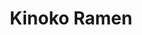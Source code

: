 ---
layout: place
title: "Kinoko Ramen"
permalink: /north-carolina/morrisville/kinoko-ramen.html
stateAbbr: NC
stateName: North Carolina
cityName: Morrisville
seo:
  name: "Kinoko Ramen"
  type: Restaurant
  links: null
description: "Looking for sushi in Morrisville, North Carolina? Check out Kinoko Ramen for a delightful Japanese dining experience. Enjoy a variety of sushi and other dish..."
place_id: ChIJ_2VoufPtrIkRmMe71PvJk48
photos:
  - name: >-
      places/ChIJ_2VoufPtrIkRmMe71PvJk48/photos/AeeoHcJOyKGpqrk85WxsSsU03oNqm_tx3Mq12m94CGXu9SgyRcc2WKbhe5SH9MKmTQxKc88r2bHfmc1ZX5nliv55hEEnd6KLcXdxZ8CCb84F7QVfE8hn1fhOgGfV5XybUTQZW0vj2PwU_tE7o2Lu5cEqSOiyJcXrvlSMbYiguuShcv302yw1VWmsJJXyNPyUBSlZ7uA2YC2ceznrnmltWgMA2UdfyNwZCoMkqytPQ9TjNyGF0dDGGbPdZyEZOFaLZqCraxZv3Jf8IX-m5FgVdDf3i2rIjKqWz-Y6ULnCBOVVWXHuYA
    widthPx: 4800
    heightPx: 3997
    authorAttributions:
      - displayName: Kinoko Ramen
        uri: https://maps.google.com/maps/contrib/112167993851833115350
        photoUri: >-
          https://lh3.googleusercontent.com/a-/ALV-UjX3sk1fgWAsl-ELSvbTxWpoUeEC9cYDZcEsTTl-mlX772vtzs4=s100-p-k-no-mo
    flagContentUri: >-
      https://www.google.com/local/imagery/report/?cb_client=maps_api_places.places_api&image_key=!1e10!2sAF1QipOH76k8DU-vdglOKEbwqH8AiT3r6p0tjUPdrWid&hl=en-US
    googleMapsUri: >-
      https://www.google.com/maps/place//data=!3m4!1e2!3m2!1sAF1QipOH76k8DU-vdglOKEbwqH8AiT3r6p0tjUPdrWid!2e10!4m2!3m1!1s0x89acedf3b96865ff:0x8f93c9fbd4bbc798
  - name: >-
      places/ChIJ_2VoufPtrIkRmMe71PvJk48/photos/AeeoHcKF2NAO7kRdZshHHFCwDBmBpHk4gAwNYyfczviKFE5QwWXEMfeExeCFfHah2PxxOQ8xNrtNOL0MzOHhoVRxL9L64rBntg9i_SFVHO5AoFYX90oEMMmqNhCfDYvyGd2Mc2V8MPKtLNmb3O3l1fFpsSSD5a5TC4PEo1IiKVBfzzlO-8qIazhqiK2D7UEv3nZtTIRvRRPNOK0oR30tgxRsaNlLrrk-JgslN41ycRcMbLzUtz2BUQpahHWh3BWaIupJpzO-kKxbJsakoZ8s-mR_QguBwaxDu8xgkDT2bKwmTJ4h_A
    widthPx: 3024
    heightPx: 4032
    authorAttributions:
      - displayName: Kinoko Ramen
        uri: https://maps.google.com/maps/contrib/112167993851833115350
        photoUri: >-
          https://lh3.googleusercontent.com/a-/ALV-UjX3sk1fgWAsl-ELSvbTxWpoUeEC9cYDZcEsTTl-mlX772vtzs4=s100-p-k-no-mo
    flagContentUri: >-
      https://www.google.com/local/imagery/report/?cb_client=maps_api_places.places_api&image_key=!1e10!2sAF1QipMaCCa5Vl4mhBpyUcILmbCLT1O9dgAG988sYVt9&hl=en-US
    googleMapsUri: >-
      https://www.google.com/maps/place//data=!3m4!1e2!3m2!1sAF1QipMaCCa5Vl4mhBpyUcILmbCLT1O9dgAG988sYVt9!2e10!4m2!3m1!1s0x89acedf3b96865ff:0x8f93c9fbd4bbc798
  - name: >-
      places/ChIJ_2VoufPtrIkRmMe71PvJk48/photos/AeeoHcLORHVqil0C-lOpkV2RcsQ5WThTMA3nSL3uafgDPDzTighdz6zoIswqcFB6dKJ3XOwwJ3q35yAtOUj_OeZpTd-fMGB1c5cq0-J6LUOGKx00_Y_czdjr0pZfMl8Hs3XYVGu-ZjB11_D8H7K6gxPFX_UOgQ57a2dwWdLjBSLzYzzjMRAoFGdDMLxKa_K_n2cX2ZUY73qYC5h2PPx3FQehKEUrFQx9GBurj1DRzbWEIoF33fYD_tVmPT5EYmcEV-5PpnJFl2xVRI7r9hq0CMF29hrMiZlnQ8oGPBqp8oLGY_kykIiFh4yDMMmznatnqhKwYfoMA3dLA1QMKoVWVA8_NBs_qgk08FvCpWGUUcuui_wgYmS2N1JdMZhgKhOu8K3q41O-X_kWBrM7hsksFOWic47HjX06hVS6VZggFWqok6Nhso0
    widthPx: 4000
    heightPx: 3481
    authorAttributions:
      - displayName: Candy Cheung
        uri: https://maps.google.com/maps/contrib/107512574754914590314
        photoUri: >-
          https://lh3.googleusercontent.com/a-/ALV-UjW7p5otXHoz_vv0KTL--E0DHVRYMuVwdcjanttkdMqnxKEIzX3M7g=s100-p-k-no-mo
    flagContentUri: >-
      https://www.google.com/local/imagery/report/?cb_client=maps_api_places.places_api&image_key=!1e10!2sCIHM0ogKEICAgMDwrqbLiwE&hl=en-US
    googleMapsUri: >-
      https://www.google.com/maps/place//data=!3m4!1e2!3m2!1sCIHM0ogKEICAgMDwrqbLiwE!2e10!4m2!3m1!1s0x89acedf3b96865ff:0x8f93c9fbd4bbc798
  - name: >-
      places/ChIJ_2VoufPtrIkRmMe71PvJk48/photos/AeeoHcJstBbhVh34mQkmHrK_7kN_cLBic80Qgat4bcS7MBUCZ7QNbomU6_X5hq-Bux2UwHumOzfVrGojtXKzDK8YH1BMbuOGXm_qZ7b813DGmg5XR8IC6V7hM9Au9KHk5xkGFYUklOnVp2Us7LnnZVM_QM_1cdSc9QtgplUQPj9_wWn4jfsTzlXwKEyPMoqf519CGdiA2McwZggYgH2ejnSMgf3zlMO4iBGyixKh3PHycJ_796dPbuzlSM7oep3Yy4eeLZxj-EtWpm_N7s9L5Bqk01JwyCTt3qgHO2fROi_inOx48w
    widthPx: 3024
    heightPx: 4032
    authorAttributions:
      - displayName: Kinoko Ramen
        uri: https://maps.google.com/maps/contrib/112167993851833115350
        photoUri: >-
          https://lh3.googleusercontent.com/a-/ALV-UjX3sk1fgWAsl-ELSvbTxWpoUeEC9cYDZcEsTTl-mlX772vtzs4=s100-p-k-no-mo
    flagContentUri: >-
      https://www.google.com/local/imagery/report/?cb_client=maps_api_places.places_api&image_key=!1e10!2sAF1QipNPqr4wJQUTY8o79Yg6iuOWzOkksJO3egwS6Zth&hl=en-US
    googleMapsUri: >-
      https://www.google.com/maps/place//data=!3m4!1e2!3m2!1sAF1QipNPqr4wJQUTY8o79Yg6iuOWzOkksJO3egwS6Zth!2e10!4m2!3m1!1s0x89acedf3b96865ff:0x8f93c9fbd4bbc798
  - name: >-
      places/ChIJ_2VoufPtrIkRmMe71PvJk48/photos/AeeoHcLhEHDm7E_t2yodUn1dY7x2frAz9kufhb8TzhQIZ_mvwEXcQr33yjZFP4-icOkieux0kg2uwMmA-tsXYnnWLNAkWoMszxfRIiBXMA-Kr7F8ucg4fcxtB8grBIafD5nak56sPt7qQDPDm8Jlmf6Vr8hKNcv3J_d1gY9Waex8no4MQRmjQ-mJ8DU3-ue8HhmGnvd1g8wvuy56JURvn1Pg3vX06anJRW2HVopIW_ZjthuwC_mazOSOm65co-0ON4y4GJujsDKGWgz4wcy9nRXrEx-t-fgMCKn5uBA13T0M72lH69BQYY9Xli5V9Q7BiSWAgae4g11v9BR569zO5I3RCsKcm_LAMKAHq_-Jvrs_s78iQGZmhl2MNYOR4SPG6jtEU7iBRcCxh_vgl0oS3UbSFzmQzHcqhi-EiKrmidveBVbcgg
    widthPx: 3072
    heightPx: 4080
    authorAttributions:
      - displayName: L J
        uri: https://maps.google.com/maps/contrib/106813039039952595072
        photoUri: >-
          https://lh3.googleusercontent.com/a/ACg8ocJqdE1Le7O-nK9jsSyhho62B0xFRGO9TvXaCpxc0k3-y_lKnQ=s100-p-k-no-mo
    flagContentUri: >-
      https://www.google.com/local/imagery/report/?cb_client=maps_api_places.places_api&image_key=!1e10!2sCIHM0ogKEICAgMDIidbSLA&hl=en-US
    googleMapsUri: >-
      https://www.google.com/maps/place//data=!3m4!1e2!3m2!1sCIHM0ogKEICAgMDIidbSLA!2e10!4m2!3m1!1s0x89acedf3b96865ff:0x8f93c9fbd4bbc798
  - name: >-
      places/ChIJ_2VoufPtrIkRmMe71PvJk48/photos/AeeoHcK7zsd78k21hcketEapsTgZsP5CpOlsnfZ8CUepankH7TTIs0M5O6qPmEoOGz69sbTbnGtLOH3qwzdOpfj8whmTWeM1tZzGXKkLuPaxdXl9YUGqPGy0Y35K19WEkHfVoT4zBEy-njqmnIzXqWy8HW-Wlfuwhkw2Su55WCxg8DAeKzwcdWkKnHuaprjtkSayBhBGhTQdtPJDHA_aVV5EoBPc3y8qJgsR3fxms0cp62ENNf-cHplWSm72Ya8Th1DpyyOaSV-zQlWSj99ge4PYcWAMV2W9r63LH6LStjbLojxfdQ
    widthPx: 3024
    heightPx: 4032
    authorAttributions:
      - displayName: Kinoko Ramen
        uri: https://maps.google.com/maps/contrib/112167993851833115350
        photoUri: >-
          https://lh3.googleusercontent.com/a-/ALV-UjX3sk1fgWAsl-ELSvbTxWpoUeEC9cYDZcEsTTl-mlX772vtzs4=s100-p-k-no-mo
    flagContentUri: >-
      https://www.google.com/local/imagery/report/?cb_client=maps_api_places.places_api&image_key=!1e10!2sAF1QipPvPlXqly78XtmxI87wyXApWQ39gzS-KoFxSjqx&hl=en-US
    googleMapsUri: >-
      https://www.google.com/maps/place//data=!3m4!1e2!3m2!1sAF1QipPvPlXqly78XtmxI87wyXApWQ39gzS-KoFxSjqx!2e10!4m2!3m1!1s0x89acedf3b96865ff:0x8f93c9fbd4bbc798
  - name: >-
      places/ChIJ_2VoufPtrIkRmMe71PvJk48/photos/AeeoHcKvVgSjR6QAbvgWEGMVBjxD0QTbX_3jrmLGUPYZIADRWTkIRhDnnwhuNNYhmdWfskQdu3Agp9t9ZDxaccxYMTS1cqP4czYsBxPYMu1VkglzPMQ8kIc3bYod0nSiyE4UZcvGPkArzRHNT4X3UHbt_UMG4VmHWkhUaqlZ-OIx82OiUn0-Uu6PqAGh44Tqa6VruQkABbVAmZA7ba2uM9PfNBldR5EFtoN-9gvFXfe0x5tVgwfBDcJy-9SWS8_D5fERtoVfzEx4-ZjCgWUiptZqHjwuqJ9rI9JI4yLCgFfQpTQYyK4AkXyLLntgzEUkymxfU20RZ7haaF-9KaDwkdMhMDR83ZOkaRmbbiSbBM2QrXzCVGb6LKU11HEzchXm83m9wDUaCUuFLeefawCEs20z1-vcjhoiIoslp9uKMObUzg4RQRfI
    widthPx: 3750
    heightPx: 4000
    authorAttributions:
      - displayName: Candy Cheung
        uri: https://maps.google.com/maps/contrib/107512574754914590314
        photoUri: >-
          https://lh3.googleusercontent.com/a-/ALV-UjW7p5otXHoz_vv0KTL--E0DHVRYMuVwdcjanttkdMqnxKEIzX3M7g=s100-p-k-no-mo
    flagContentUri: >-
      https://www.google.com/local/imagery/report/?cb_client=maps_api_places.places_api&image_key=!1e10!2sCIHM0ogKEICAgMDwrqbL8wE&hl=en-US
    googleMapsUri: >-
      https://www.google.com/maps/place//data=!3m4!1e2!3m2!1sCIHM0ogKEICAgMDwrqbL8wE!2e10!4m2!3m1!1s0x89acedf3b96865ff:0x8f93c9fbd4bbc798
  - name: >-
      places/ChIJ_2VoufPtrIkRmMe71PvJk48/photos/AeeoHcJZxvV670Foz_olcfF-e0-D5AGJd3j99gk32GQK-QmDg2rlqv6nUPmMzDhf02LyvCsKcyT-pjgDrNiYgOCsoVTlord9SU5Q5-VEjeOMxHWrwzf1JtydiBFVwvAESXVceRv_8xGV1xgqIIoZD3G4ZMadSOfXCETeEt2y56CqkCV2QM-Ff8SGzWuHf_9Bovq0Nt7RtBBK93k-9C5578gizeOBvCEiMpK0HOABlf_4QjM-ZNmzoVvdXlY5Ogtvy89BpBBwWBNrYQp_LPyvJsA9SigKCH2AxA5bObWmgZAmVAbrvIp7WkO5-PC13L1S2oiBIfbpMn4SawBdVaMg7C0UcjRr3vQoyzMGTU_r-6U8hwC-WVG96KJh-tBidajaq6q_JWNv4W-y-ha_E6iQg163z3rRTFyuxITayPTOPkNTi7eNe9MC
    widthPx: 1013
    heightPx: 1013
    authorAttributions:
      - displayName: Tania Medina
        uri: https://maps.google.com/maps/contrib/110306664438821522517
        photoUri: >-
          https://lh3.googleusercontent.com/a-/ALV-UjUsUtBHqAa1DIVJzY383Ai5wej271IPhoAwUFf7lNv6xjtjBBfl=s100-p-k-no-mo
    flagContentUri: >-
      https://www.google.com/local/imagery/report/?cb_client=maps_api_places.places_api&image_key=!1e10!2sCIHM0ogKEICAgMCwnqycpgE&hl=en-US
    googleMapsUri: >-
      https://www.google.com/maps/place//data=!3m4!1e2!3m2!1sCIHM0ogKEICAgMCwnqycpgE!2e10!4m2!3m1!1s0x89acedf3b96865ff:0x8f93c9fbd4bbc798
  - name: >-
      places/ChIJ_2VoufPtrIkRmMe71PvJk48/photos/AeeoHcJ4MPsKK_RAFscUwqAfsZGq-9zEtVBDZIGLs061iEWRcfxbCsJUd-cahoSBnJhIBaPo6MU5qTntKb2zjHkT-b5IOMYOoerAO95RVf_6YIpwXbNSnAxCx8nM-pVXcBpf8SsMAQiTZuq6VSh6T_4hG0xGhis1B0brmpWOdHYk8hyVuTtc1VRORiAKWTxhr5zZnI8kvdVNPagf_X_gY4PoCJhbHU4SQWfjU_vOlhhPhgUUUzLbGs26PINWpBSTMxSopAnCO8oSqJ3k8v3ccJg3SJNllwRuiAUDYwqVa_K9cjKuWQ
    widthPx: 3600
    heightPx: 4800
    authorAttributions:
      - displayName: Kinoko Ramen
        uri: https://maps.google.com/maps/contrib/112167993851833115350
        photoUri: >-
          https://lh3.googleusercontent.com/a-/ALV-UjX3sk1fgWAsl-ELSvbTxWpoUeEC9cYDZcEsTTl-mlX772vtzs4=s100-p-k-no-mo
    flagContentUri: >-
      https://www.google.com/local/imagery/report/?cb_client=maps_api_places.places_api&image_key=!1e10!2sAF1QipNzP9L9MjhKkEyPBocbBcQXz9LW9v1DuGsBAl0u&hl=en-US
    googleMapsUri: >-
      https://www.google.com/maps/place//data=!3m4!1e2!3m2!1sAF1QipNzP9L9MjhKkEyPBocbBcQXz9LW9v1DuGsBAl0u!2e10!4m2!3m1!1s0x89acedf3b96865ff:0x8f93c9fbd4bbc798
  - name: >-
      places/ChIJ_2VoufPtrIkRmMe71PvJk48/photos/AeeoHcLY2Keh3btbs510sdqbx0fPh8DswtlHLZZgYJkDw3Tiadjhs4GjpSqzouPhBPVpt-49kin3FKQyt-ZoxyJ-Z105KYmjdT_DpYOvBJfg1H0LGS5vw6wYw_fqWsTinrxZQYt7BjECJHLy6uA-qH0uFcLWcTlBVJ3G3GCxq2_3wBq8x8F7lvtxbsqXPNR9BvyOjKqIe8HBn_gNgTw419sojAcqNlSwlypGrLZB063hNw73Uxpkk4Lc7iPKSH3EFVnaVhHpqTt7uZQ7eTvLE1-Mkt04Wxsm4hUe73ZFSoOkFHPuVn3h23kVIQrN40X5_WKtR9QHtBbMGPlzDYHPNH1hs3SOkAw4CZZ6a7fG7wUQRGZj-MqOSKbf3H-Gs8UTP86ddRZNvSM8MygyiEsmB46vF_LL5O9dSXXZPQTunfkKJM45Sw
    widthPx: 2481
    heightPx: 4000
    authorAttributions:
      - displayName: Candy Cheung
        uri: https://maps.google.com/maps/contrib/107512574754914590314
        photoUri: >-
          https://lh3.googleusercontent.com/a-/ALV-UjW7p5otXHoz_vv0KTL--E0DHVRYMuVwdcjanttkdMqnxKEIzX3M7g=s100-p-k-no-mo
    flagContentUri: >-
      https://www.google.com/local/imagery/report/?cb_client=maps_api_places.places_api&image_key=!1e10!2sCIHM0ogKEICAgMDwrqbLSw&hl=en-US
    googleMapsUri: >-
      https://www.google.com/maps/place//data=!3m4!1e2!3m2!1sCIHM0ogKEICAgMDwrqbLSw!2e10!4m2!3m1!1s0x89acedf3b96865ff:0x8f93c9fbd4bbc798
address: 3524 Davis Dr, Morrisville, NC 27560, USA
street: 3524 Davis Dr
city: Morrisville
state: NC
zip: '27560'
country: USA
neighborhood: null
latitude: '35.817414'
longitude: '-78.845707'
accessibility_options:
  wheelchairAccessibleParking: true
  wheelchairAccessibleEntrance: true
  wheelchairAccessibleSeating: true
business_status: OPERATIONAL
name: Kinoko Ramen
google_maps_links:
  directionsUri: >-
    https://www.google.com/maps/dir//''/data=!4m7!4m6!1m1!4e2!1m2!1m1!1s0x89acedf3b96865ff:0x8f93c9fbd4bbc798!3e0
  placeUri: https://maps.google.com/?cid=10345834852443211672
  writeAReviewUri: >-
    https://www.google.com/maps/place//data=!4m3!3m2!1s0x89acedf3b96865ff:0x8f93c9fbd4bbc798!12e1
  reviewsUri: >-
    https://www.google.com/maps/place//data=!4m4!3m3!1s0x89acedf3b96865ff:0x8f93c9fbd4bbc798!9m1!1b1
  photosUri: >-
    https://www.google.com/maps/place//data=!4m3!3m2!1s0x89acedf3b96865ff:0x8f93c9fbd4bbc798!10e5
primary_type: Ramen Restaurant
opening_hours:
  regular: null
  current: null
secondary_opening_hours:
  regular:
    weekdayDescriptions: null
    type: null
  current:
    weekdayDescriptions: null
    type: null
phone: (919) 651-0999
price_level: null
price_range: $10 &ndash; $20
rating: '5.0'
rating_count: 16
website: null
reviews: null
parking_options: null
payment_options: null
allow_dogs: null
curbside_pickup: null
delivery: null
dine_in: null
good_for_children: null
good_for_groups: null
good_for_sports: null
live_music: null
menu_for_children: null
outdoor_seating: null
reservable: null
restroom: null
serves_beer: null
serves_breakfast: null
serves_brunch: null
serves_cocktails: null
serves_coffee: null
serves_dinner: null
serves_dessert: null
serves_lunch: null
serves_vegetarian_food: null
serves_wine: null
takeout: null
summary: null

---